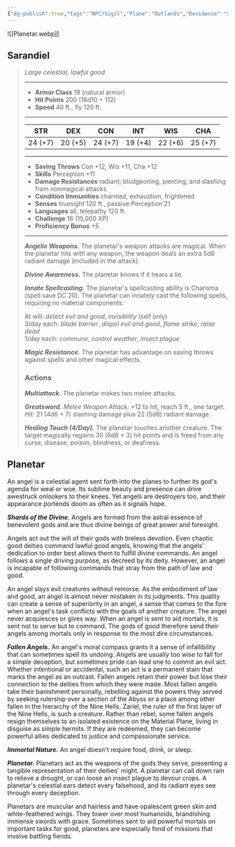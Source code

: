 ```yaml
---
{"dg-publish":true,"tags":"NPC/Sigil","Plane":"Outlands","Residence":"Sigil","permalink":"/npc/council-of-concordance/sarandiel/","dgHomeLink":true,"dgPassFrontmatter":true}
---
```


![[Planetar.webp]]
## Sarandiel
>*Large celestial, lawful good*
>___
>- **Armor Class** 19 (natural armor)
>- **Hit Points** 200 (16d10 + 112)
>- **Speed** 40 ft., fly 120 ft.
>___
>|STR|DEX|CON|INT|WIS|CHA|
>|:---:|:---:|:---:|:---:|:---:|:---:|
>|24 (+7)|20 (+5)|24 (+7)|19 (+4)|22 (+6)|25 (+7)|
>___
>- **Saving Throws** Con +12, Wis +11, Cha +12
>- **Skills** Perception +11
>- **Damage Resistances** radiant; bludgeoning, piercing, and slashing from nonmagical attacks
>- **Condition Immunities** charmed, exhaustion, frightened
>- **Senses** truesight 120 ft., passive Perception 21
>- **Languages** all, telepathy 120 ft.
>- **Challenge** 16 (15,000 XP)
>- **Proficiency Bonus** +5
>___
>***Angelic Weapons.*** The planetar's weapon attacks are magical. When the planetar hits with any weapon, the weapon deals an extra 5d8 radiant damage (included in the attack).  
>
>***Divine Awareness.*** The planetar knows if it hears a lie.  
>
>***Innate Spellcasting.*** The planetar's spellcasting ability is Charisma (spell save DC 20). The planetar can innately cast the following spells, requiring no material components:  
>
>At will: *detect evil and good*, *invisibility* (self only)  
>3/day each: *blade barrier*, *dispel evil and good*, *flame strike*, *raise dead*  
>1/day each: *commune*, *control weather*, *insect plague*  
>
>
>***Magic Resistance.*** The planetar has advantage on saving throws against spells and other magical effects.  
>
>### Actions
>***Multiattack.*** The planetar makes two melee attacks.  
>
>***Greatsword.*** *Melee Weapon Attack:* +12 to hit, reach 5 ft., one target. *Hit:* 21 (4d6 + 7) slashing damage plus 22 (5d8) radiant damage.  
>
>***Healing Touch (4/Day).*** The planetar touches another creature. The target magically regains 30 (6d8 + 3) hit points and is freed from any curse, disease, poison, blindness, or deafness.

## Planetar
An angel is a celestial agent sent forth into the planes to further its god's agenda for weal or woe. Its sublime beauty and presence can drive awestruck onlookers to their knees. Yet angels are destroyers too, and their appearance portends doom as often as it signals hope.

***Shards of the Divine.*** Angels are formed from the astral essence of benevolent gods and are thus divine beings of great power and foresight.

Angels act out the will of their gods with tireless devotion. Even chaotic good deities command lawful good angels, knowing that the angels' dedication to order best allows them to fulfill divine commands. An angel follows a single driving purpose, as decreed by its deity. However, an angel is incapable of following commands that stray from the path of law and good.

An angel slays evil creatures without remorse. As the embodiment of law and good, an angel is almost never mistaken in its judgments. This quality can create a sense of superiority in an angel, a sense that comes to the fore when an angel's task conflicts with the goals of another creature. The angel never acquiesces or gives way. When an angel is sent to aid mortals, it is sent not to serve but to command. The gods of good therefore send their angels among mortals only in response to the most dire circumstances.

***Fallen Angels.*** An angel's moral compass grants it a sense of infallibility that can sometimes spell its undoing. Angels are usually too wise to fall for a simple deception, but sometimes pride can lead one to commit an evil act. Whether intentional or accidental, such an act is a permanent stain that marks the angel as an outcast. Fallen angels retain their power but lose their connection to the deities from which they were made. Most fallen angels take their banishment personally, rebelling against the powers they served by seeking rulership over a section of the Abyss or a place among other fallen in the hierarchy of the Nine Hells. Zariel, the ruler of the first layer of the Nine Hells, is such a creature. Rather than rebel, some fallen angels resign themselves to an isolated existence on the Material Plane, living in disguise as simple hermits. If they are redeemed, they can become powerful allies dedicated to justice and compassionate service.

***Immortal Nature.*** An angel doesn't require food, drink, or sleep.

***Planetar.*** Planetars act as the weapons of the gods they serve, presenting a tangible representation of their deities' might. A planetar can call down rain to relieve a drought, or can loose an insect plague to devour crops. A planetar's celestial ears detect every falsehood, and its radiant eyes see through every deception.

Planetars are muscular and hairless and have opalescent green skin and white-feathered wings. They tower over most humanoids, brandishing immense swords with grace. Sometimes sent to aid powerful mortals on important tasks for good, planetars are especially fond of missions that involve battling fiends.